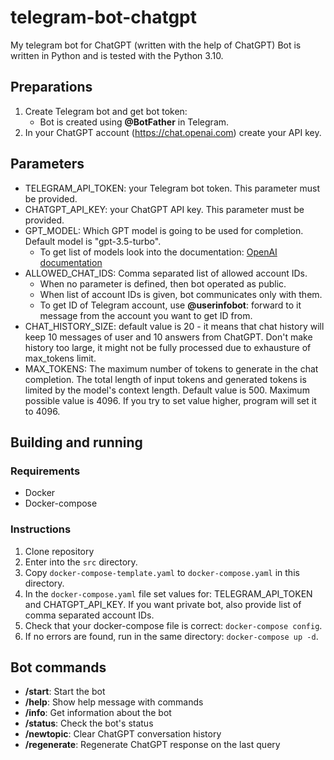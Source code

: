 # telegram-bot-chatgpt

My telegram bot for ChatGPT (written with the help of ChatGPT)
Bot is written in Python and is tested with the Python 3.10. 

## Preparations

1. Create Telegram bot and get bot token:
    - Bot is created using **@BotFather** in Telegram.
2. In your ChatGPT account (https://chat.openai.com) create your API key.

## Parameters

- TELEGRAM_API_TOKEN: your Telegram bot token. This parameter must be provided.
- CHATGPT_API_KEY: your ChatGPT API key. This parameter must be provided.
- GPT_MODEL: Which GPT model is going to be used for completion. Default model is "gpt-3.5-turbo".
    - To get list of models look into the documentation: [OpenAI documentation](https://platform.openai.com/docs/api-reference/models/list)
- ALLOWED_CHAT_IDS: Comma separated list of allowed account IDs.
    - When no parameter is defined, then bot operated as public.
    - When list of account IDs is given, bot communicates only with them.
    - To get ID of Telegram account, use **@userinfobot**: forward to it message from the account you want to get ID from.
- CHAT_HISTORY_SIZE: default value is 20 - it means that chat history will keep 10 messages of user and 10 answers from ChatGPT. Don't make history too large, it might not be fully processed due to exhausture of max_tokens limit. 
- MAX_TOKENS: The maximum number of tokens to generate in the chat completion. The total length of input tokens and generated tokens is limited by the model's context length. Default value is 500. Maximum possible value is 4096. If you try to set value higher, program will set it to 4096.

## Building and running

### Requirements

- Docker
- Docker-compose

### Instructions

1. Clone repository
2. Enter into the `src` directory.
3. Copy `docker-compose-template.yaml` to `docker-compose.yaml` in this directory.
4. In the `docker-compose.yaml` file set values for: TELEGRAM_API_TOKEN and CHATGPT_API_KEY. If you want private bot, also provide list of comma separated account IDs.
5. Check that your docker-compose file is correct: `docker-compose config`.
6. If no errors are found, run in the same directory: `docker-compose up -d`.

## Bot commands

- **/start**: Start the bot
- **/help**:  Show help message with commands
- **/info**: Get information about the bot
- **/status**: Check the bot's status
- **/newtopic**: Clear ChatGPT conversation history
- **/regenerate**: Regenerate ChatGPT response on the last query
